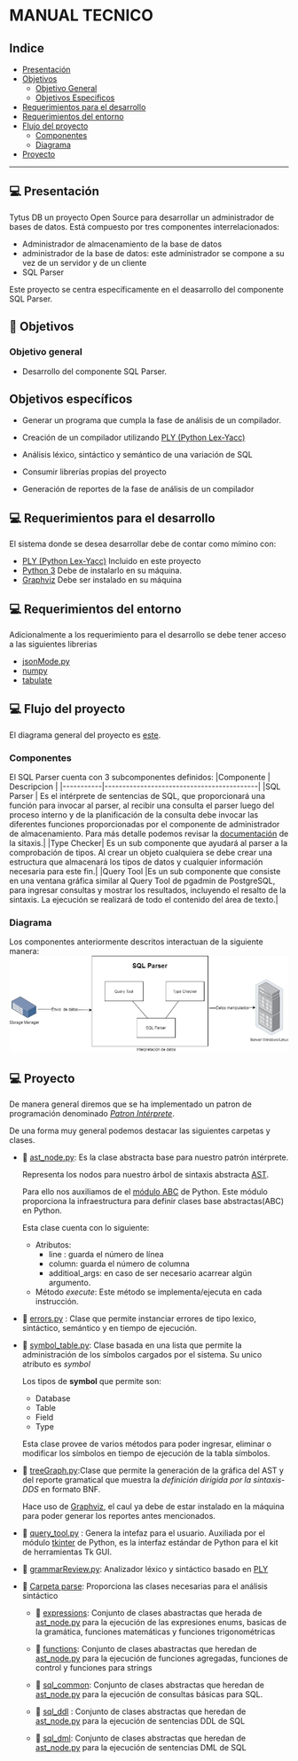 # MANUAL TECNICO
## Indice
- [Presentación](#Presentación)
- [Objetivos](#Objetivos)
    - [Objetivo General](#Objetivo-general)
    - [Objetivos Especificos](#Objetivos-especificos)
- [Requerimientos para el desarrollo](#Requerimientos-para-el-desarrollo)
- [Requerimientos del entorno](#Requerimientos-del-entorno)
- [Flujo del proyecto](#Flujo-del-proyecto)
    - [Componentes](#Componentes)
    - [Diagrama](#Diagrama)
- [Proyecto](#Proyecto)
--- 

## :computer: Presentación
Tytus DB un proyecto Open Source para desarrollar un administrador de bases de datos. Está compuesto por tres componentes interrelacionados: 
* Administrador de almacenamiento de la base de datos
* administrador de la base de datos: este administrador se compone a su vez de un servidor y de un cliente
* SQL Parser

Este proyecto se centra específicamente en el deasarrollo del componente SQL Parser.

## :mag_right: Objetivos 

### Objetivo general
* Desarrollo del componente SQL Parser.

## Objetivos específicos
* Generar un programa que cumpla la fase de análisis de un compilador.
* Creación de un compilador utilizando [PLY (Python Lex-Yacc)](https://www.dabeaz.com/ply/) 

* Análisis léxico, sintáctico y semántico de una variación de SQL

* Consumir librerías propias del proyecto

* Generación de reportes de la fase de análisis de un compilador

## :computer: Requerimientos para el desarrollo

El sistema donde se desea desarrollar debe de contar como mímino con: 

* [PLY (Python Lex-Yacc)](https://www.dabeaz.com/ply/) Incluido en este proyecto
* [Python 3](https://www.python.org/downloads/) Debe de instalarlo en su máquina.
* [Graphviz](https://graphviz.org/) Debe ser instalado en su máquina

## :computer: Requerimientos del entorno

Adicionalmente a los requerimiento para el desarrollo se debe tener acceso a las siguientes librerias
 - [jsonMode.py](https://github.com/tytusdb/tytus/blob/main/storage/storageManager/jsonMode.py)
- [numpy](https://pypi.org/project/numpy/)
- [tabulate](https://pypi.org/project/tabulate/)
 

## :computer: Flujo del proyecto

El diagrama general del proyecto es [este](https://github.com/tytusdb/tytus/blob/main/docs/img/tytusdb_architecture_v2.jpg). 

### Componentes

El SQL Parser cuenta con 3 subcomponentes definidos: 
|Componente | Descripcion                               |
|-----------|-------------------------------------------|
|SQL Parser | Es el intérprete de sentencias de SQL, que proporcionará una función para invocar al parser, al recibir una consulta el parser luego del proceso interno y de la planificación de la consulta debe invocar las diferentes funciones proporcionadas por el componente de administrador de almacenamiento. Para más detalle podemos revisar la [documentación](https://github.com/tytusdb/tytus/tree/main/docs/sql_syntax) de la sitaxis.|
|Type Checker| Es un sub componente que ayudará al parser a la comprobación de tipos. Al crear un objeto cualquiera se debe crear una estructura que almacenará los tipos de datos y cualquier información necesaria para este fin.|
|Query Tool |Es un sub componente que consiste en una ventana gráfica similar al Query Tool de pgadmin de PostgreSQL, para ingresar consultas y mostrar los resultados, incluyendo el resalto de la sintaxis. La ejecución se realizará de todo el contenido del área de texto.|


### Diagrama

Los componentes anteriormente descritos interactuan de la siguiente manera:
![Flujo](images/flujo.jpg)

## :computer: Proyecto
De manera general diremos que se ha implementado un patron de programación denominado [*Patron Intérprete*](https://reactiveprogramming.io/blog/es/patrones-de-diseno/interpreter).


De una forma muy general podemos destacar las siguientes carpetas y clases. 

* :page_facing_up: [ast_node.py](https://github.com/tytusdb/tytus/blob/main/parser/team03/parse/ast_node.py): Es la clase abstracta base para nuestro patrón intérprete. 

    Representa los nodos para nuestro árbol de sintaxis abstracta [AST](https://en.wikipedia.org/wiki/Abstract_syntax_tree).

    Para ello nos auxiliamos de el [módulo ABC](https://docs.python.org/3/library/abc.html) de Python. Este módulo proporciona la infraestructura para definir clases base abstractas(ABC) en Python.

    Esta clase cuenta con lo siguiente:
    * Atributos:
        * line : guarda el número de línea
        * column: guarda el número de columna
        * additioal_args: en caso de ser necesario acarrear algún argumento.
    * Método *execute*: Este método se implementa/ejecuta en cada instrucción.

    
* :page_facing_up: [errors.py](https://github.com/tytusdb/tytus/blob/main/parser/team03/parse/errors.py) : Clase que permite instanciar errores de tipo lexico, sintáctico, semántico y en tiempo de ejecución.

* :page_facing_up: [symbol_table.py](https://github.com/tytusdb/tytus/blob/main/parser/team03/parse/symbol_table.py): Clase basada en una lista que permite la administración de los símbolos cargados por el sistema. Su unico atributo es *symbol*

    Los tipos de **symbol** que permite son: 
    * Database
    * Table
    * Field
    * Type 

    Esta clase provee de varios métodos para poder ingresar, eliminar o modificar los símbolos en tiempo de ejecución de la tabla símbolos.

* :page_facing_up: [treeGraph.py](https://github.com/tytusdb/tytus/blob/main/parser/team03/treeGraph.py):Clase que permite la generación de la gráfica del AST y del reporte gramatical que muestra la *definición dirigida por la sintaxis-DDS* en formato BNF.

    Hace uso de [Graphviz](https://graphviz.org/), el caul ya debe de estar instalado en la máquina para poder generar los reportes antes mencionados.


* :page_facing_up: [query_tool.py](https://github.com/tytusdb/tytus/blob/main/parser/team03/query_tool.py) : 
    Genera la intefaz para el usuario. Auxiliada por el módulo [tkinter](https://docs.python.org/3/library/tkinter.html) de Python, es la interfaz estándar de Python para el kit de herramientas Tk GUI.

* :page_facing_up: [grammarReview.py](https://github.com/tytusdb/tytus/blob/main/parser/team03/grammarReview.py): Analizador léxico y sintáctico basado en [PLY](https://www.dabeaz.com/ply/)
* :file_folder: [Carpeta parse](https://github.com/tytusdb/tytus/tree/main/parser/team03/parse): Proporciona las clases necesarias para el análisis sintáctico
    * :file_folder: [expressions](https://github.com/tytusdb/tytus/tree/main/parser/team03/parse/expressions): Conjunto de clases abastractas que herada de [ast_node.py](https://github.com/tytusdb/tytus/blob/main/parser/team03/parse/ast_node.py) para la ejecución de las expresiones enums, basicas de la gramática, funciones matemáticas y funciones trigonométricas

    * :file_folder: [functions](https://github.com/tytusdb/tytus/tree/main/parser/team03/parse/functions): Conjunto de clases abastractas que heredan de [ast_node.py](https://github.com/tytusdb/tytus/blob/main/parser/team03/parse/ast_node.py) para la ejecución de funciones agregadas, funciones de control y funciones para strings

    * :file_folder: [sql_common](https://github.com/tytusdb/tytus/blob/main/parser/team03/parse/sql_common/sql_general.py): Conjunto de clases abstractas que heredan de [ast_node.py](https://github.com/tytusdb/tytus/blob/main/parser/team03/parse/ast_node.py) para la ejecución de consultas básicas para SQL.
    
    * :file_folder: [sql_ddl](https://github.com/tytusdb/tytus/tree/main/parser/team03/parse/sql_ddl) : Conjunto de clases abstractas que heredan de [ast_node.py](https://github.com/tytusdb/tytus/blob/main/parser/team03/parse/ast_node.py) para la ejecución de sentencias DDL de SQL

    * :file_folder: [sql_dml](https://github.com/tytusdb/tytus/tree/main/parser/team03/parse/sql_dml):  Conjunto de clases abstractas que heredan de [ast_node.py](https://github.com/tytusdb/tytus/blob/main/parser/team03/parse/ast_node.py) para la ejecución de sentencias DML de SQL




